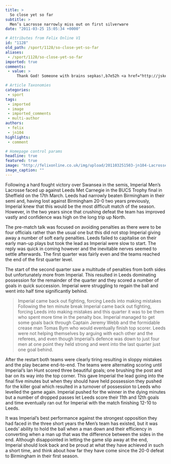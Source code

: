 ```yaml
---
title: >
  So close yet so far
subtitle: >
  Men’s Lacrosse narrowly miss out on first silverware
date: "2011-03-25 15:05:34 +0000"

# Attributes from Felix Online V1
id: "1128"
old_path: /sport/1128/so-close-yet-so-far
aliases:
 - /sport/1128/so-close-yet-so-far
imported: true
comments:
 - value: >
     Thank God! Someone with brains sepkas!,b7e52h <a href="http://jskecyvjkfyy.com/">jskecyvjkfyy</a>

# Article Taxonomies
categories:
 - sport
tags:
 - imported
 - image
 - imported_comments
 - multi-author
authors:
 - felix
 - jn104
highlights:
 - comment

# Homepage control params
headline: true
featured: true
image: "http://felixonline.co.uk/img/upload/201103251503-jn104-Lacrosse.jpg"
image_caption: ""
---
```


Following a hard fought victory over Swansea in the semis, Imperial Men’s Lacrosse faced up against Leeds Met Carnegie in the BUCS Trophy final in Sheffield on the 17th March. Leeds had narrowly beaten Birmingham in their semi and, having lost against Birmingham 20-0 two years previously, Imperial knew that this would be the most difficult match of the season. However, in the two years since that crushing defeat the team has improved vastly and confidence was high on the long trip up North.

The pre-match talk was focused on avoiding penalties as there were to be four officials rather than the usual one but this did not stop Imperial giving away a number of soft early penalties. Leeds failed to capitalise on their early man-up plays but took the lead as Imperial were slow to start. The reply was quick in coming however and the inevitable nerves seemed to settle afterwards. The first quarter was fairly even and the teams reached the end of the first quarter level.

The start of the second quarter saw a multitude of penalties from both sides but unfortunately more from Imperial. This resulted in Leeds dominating possession for the remainder of the quarter and they scored a number of goals in quick succession. Imperial were struggling to regain the ball and went into half time significantly behind.
> Imperial came back out fighting, forcing Leeds into making mistakes
Following the ten minute break Imperial came back out fighting, forcing Leeds into making mistakes and this quarter it was to be them who spent more time in the penalty box. Imperial managed to get some goals back through Captain Jeremy Webb and the formidable crease man Tomas Bym who would eventually finish top scorer. Leeds were not helping themselves by arguing with each other and the referees, and even though Imperial’s defence was down to just four men at one point they held strong and went into the last quarter just one goal behind.

After the restart both teams were clearly tiring resulting in sloppy mistakes and the play became end-to-end. The teams were alternating scoring until Imperial’s Ian Hunt scored three beautiful goals; one brushing the post and bar on its way into the top corner. This gave Imperial the lead going into the final five minutes but when they should have held possession they pushed for the killer goal which resulted in a turnover of possession to Leeds who levelled the game again. Imperial pushed for the winner in the dying minutes but a number of dropped passes let Leeds score their 11th and 12th goals and time eventually ran out for Imperial with the match finishing 12-10 to Leeds.

It was Imperial’s best performance against the strongest opposition they had faced in the three short years the Men’s team has existed, but it was Leeds’ ability to hold the ball when a man down and their efficiency in converting when a man up that was the difference between the sides in the end. Although disappointed in letting the game slip away at the end, Imperial should look back and be proud at what they have achieved in such a short time, and think about how far they have come since the 20-0 defeat to Birmingham in their first season.
